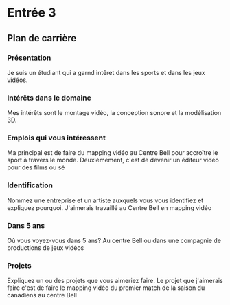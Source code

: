 # Entrée 3
## Plan de carrière

### Présentation
Je suis un étudiant qui a garnd intêret dans les sports et dans les jeux vidéos.

### Intérêts dans le domaine
Mes intérêts sont le montage vidéo, la conception sonore et la modélisation 3D.

### Emplois qui vous intéressent
Ma principal est de faire du mapping vidéo au Centre Bell pour accroître le sport à travers le monde.
Deuxièmement, c'est de devenir un éditeur vidéo pour des films ou sé

### Identification
Nommez une entreprise et un artiste auxquels vous vous identifiez et expliquez pourquoi. 
J'aimerais travaillé au Centre Bell en mapping vidéo 

### Dans 5 ans
Où vous voyez-vous dans 5 ans? 
Au centre Bell ou dans une compagnie de productions de jeux vidéos
### Projets
Expliquez un ou des projets que vous aimeriez faire. 
Le projet que j'aimerais faire c'est de faire le mapping vidéo du premier match de la saison du canadiens au centre Bell
